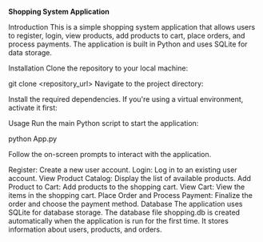 **Shopping System Application**



Introduction
This is a simple shopping system application that allows users to register, login, view products, add products to cart, place orders, and process payments. The application is built in Python and uses SQLite for data storage.

Installation
Clone the repository to your local machine:

git clone <repository_url>
Navigate to the project directory:

Install the required dependencies. If you're using a virtual environment, activate it first:


Usage
Run the main Python script to start the application:

python App.py

Follow the on-screen prompts to interact with the application.

Register: Create a new user account.
Login: Log in to an existing user account.
View Product Catalog: Display the list of available products.
Add Product to Cart: Add products to the shopping cart.
View Cart: View the items in the shopping cart.
Place Order and Process Payment: Finalize the order and choose the payment method.
Database
The application uses SQLite for database storage. The database file shopping.db is created automatically when the application is run for the first time. It stores information about users, products, and orders.
